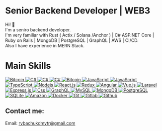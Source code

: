 <h1>Senior Backend Developer | WEB3</h1>

<p align="left">
Hi! 🤗 <br/>
I'm a seniro backend developer. <br/>
I'm very familiar with Rust ( Actix / Solana /Anchor ) | C# ASP.NET Core | Ruby on Rails | MongoDB | PostgreSQL | GraphQL | AWS | CI/CD. <br/>
Also I have experience in MERN Stack.
</p>



<h1 align="left">Main Skills</h1>

<div>
  <a href="https://github.com/PrincePRS">
    <img alt="Bitcoin" src="https://img.shields.io/badge/.NET-512BD4?style=for-the-badge&logo=.net&logoColor=white" />
  </a>
  <a href="https://github.com/PrincePRS">
    <img alt="C#" src="https://img.shields.io/badge/C%23-239120?style=for-the-badge&logo=c-sharp&logoColor=white" />
  </a>
  <a href="https://github.com/PrincePRS">
    <img alt="C#" src="https://img.shields.io/badge/Rust-000000?style=for-the-badge&logo=rust&logoColor=white" />
  </a>
  <a href="https://github.com/PrincePRS">
    <img alt="C#" src="https://img.shields.io/badge/Ruby%20on%20Rails-000000?style=for-the-badge&logo=ruby-on-rails&logoColor=white" />
  </a>
  <a href="https://github.com/PrincePRS">
    <img alt="Bitcoin" src="https://img.shields.io/badge/Bitcoin-ab790d?style=for-the-badge&logo=bitcoin&logoColor=white" />
  </a>
  <a href="https://github.com/PrincePRS">
    <img alt="JavaScript" src="https://img.shields.io/badge/Solidity-363636?style=for-the-badge&logo=solidity&logoColor=white" />
  </a>
  <a href="https://github.com/PrincePRS">
    <img alt="JavaScript" src="https://img.shields.io/badge/JavaScript-323330?style=for-the-badge&logo=javascript&logoColor=F7DF1E" />
  </a>
  <a href="https://github.com/PrincePRS">
    <img alt="TypeScript" src="https://img.shields.io/badge/-TypeScript-007ACC?style=for-the-badge&logo=typescript&logoColor=white" />
  </a>
  <a href="https://github.com/PrincePRS">
    <img alt="Nodejs" src="https://img.shields.io/badge/-Nodejs-43853d?style=for-the-badge&logo=Node.js&logoColor=white" />
  </a>
  <a href="https://github.com/PrincePRS">
    <img alt="React.js" src="https://img.shields.io/badge/-ReactJS-61DAFB?style=for-the-badge&logo=react&logoColor=white" />
  </a>
  <a href="https://github.com/PrincePRS">
    <img alt="Redux" src="https://img.shields.io/badge/-Redux-764ABC?style=for-the-badge&logo=redux&logoColor=white" />
  </a>
  <a href="https://github.com/PrincePRS">
    <img alt="Angular" src="https://img.shields.io/badge/-Angular-DD0031?style=for-the-badge&logo=angular&logoColor=white" />
  </a>
  <a href="https://github.com/PrincePRS">
    <img alt="Vue.js" src="https://img.shields.io/badge/Vue.js-35495E?style=for-the-badge&logo=vue.js&logoColor=4FC08D" />
  </a>
   <a href="https://github.com/PrincePRS">
    <img alt="Laravel" src="https://img.shields.io/badge/Laravel-FF2D20?style=for-the-badge&logo=laravel&logoColor=white" />
  </a>
  <a href="https://github.com/PrincePRS">
    <img alt="Express.js" src="https://img.shields.io/badge/Express.js-80a50e?style=for-the-badge&logoColor=white" />
  </a>
  <a href="https://github.com/PrincePRS">
    <img alt="Css" src="https://img.shields.io/badge/CSS-239120?&style=for-the-badge&logo=css3&logoColor=white" />
  </a>
  <a href="https://github.com/PrincePRS">  
    <img alt="GraphQL" src="https://img.shields.io/badge/-GraphQL-E10098?style=for-the-badge&logo=graphql&logoColor=white" />
  </a>
  <a href="https://github.com/PrincePRS">
    <img alt="MySQL" src="https://img.shields.io/badge/-MySQL-0f69a9?style=for-the-badge&logo=mysql&logoColor=white" />
  </a>
  <a href="https://github.com/PrincePRS">
    <img alt="MongoDB" src="https://img.shields.io/badge/-MongoDB-13aa52?style=for-the-badge&logo=mongodb&logoColor=white" />
  </a>
  <a href="https://github.com/PrincePRS">
    <img alt="PostgreSQL" src="https://img.shields.io/badge/PostgreSQL-316192?style=for-the-badge&logo=postgresql&logoColor=white" />
  </a>
  <a href="https://github.com/PrincePRS">
    <img alt="SQLite" src="https://img.shields.io/badge/SQLite-07405E?style=for-the-badge&logo=sqlite&logoColor=white" />
  </a>
  <a href="https://github.com/PrincePRS">  
    <img alt="Amazon" src="https://img.shields.io/badge/Amazon_AWS-232F3E?style=for-the-badge&logo=amazon-aws&logoColor=white" />
  </a>
  <a href="https://github.com/PrincePRS">  
    <img alt="Docker" src="https://img.shields.io/badge/-Docker-46a2f1?style=for-the-badge&logo=docker&logoColor=white" />
  </a>
  <a href="https://github.com/PrincePRS">  
    <img alt="Git" src="https://img.shields.io/badge/-Git-F05032?style=for-the-badge&logo=git&logoColor=white" />
  </a>
  <a href="https://github.com/PrincePRS">  
    <img alt="Gitlab" src="https://img.shields.io/badge/-GitLab-FCA121?style=for-the-badge&logo=gitlab" />
  </a>
  <a href="https://github.com/PrincePRS">  
    <img alt="Github" src="https://img.shields.io/badge/-GitHub-181717?style=for-the-badge&logo=github" />
  </a>
</div>


## Contact me:
   Email: rybachukdmytr@gmail.com
